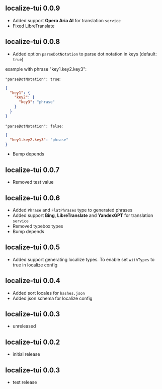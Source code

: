 ## localize-tui 0.0.9

- Added support **Opera Aria AI** for translation `service`
- Fixed LibreTranslate

## localize-tui 0.0.8

- Added option `parseDotNotation` to parse dot notation in keys (default: `true`)

example with phrase "key1.key2.key3":

`"parseDotNotation": true`:

```json
{
  "key1": {
    "key2": {
      "key3": "phrase"
    }
  }
}
```

`"parseDotNotation": false`:

```json
{
  "key1.key2.key3": "phrase"
}
```

- Bump depends

## localize-tui 0.0.7

- Removed test value

## localize-tui 0.0.6

- Added `Phrase` and `FlatPhrases` type to generated phrases
- Added support **Bing**, **LibreTranslate** and **YandexGPT** for translation `service`
- Removed typebox types
- Bump depends

## localize-tui 0.0.5

- Added support generating localize types. To enable set `withTypes` to true in localize config

## localize-tui 0.0.4

- Added sort locales for `hashes.json`
- Added json schema for localize config

## localize-tui 0.0.3

- unreleased

## localize-tui 0.0.2

- initial release

## localize-tui 0.0.3

- test release
